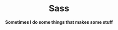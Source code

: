 <h1 align="center">Sass</h1> 
<h4 align="center">Sometimes I do some things that makes some stuff</h4><br><br>
